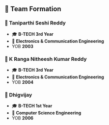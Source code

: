 ## 🚀 Team Formation

### 👤 Taniparthi Seshi Reddy
- 🎓 **B-TECH 3rd Year**
- 🏫 **Electronics & Communication Engineering**
- YOB **2003**
### 👤 K Ranga Nitheesh Kumar Reddy
- 🎓 **B-TECH 3rd Year**
- 🏫 **Electronics & Communication Engineering**
- YOB **2004**
### 👤 Dhigvijay
- 🎓 **B-TECH 1st Year**
- 🏫 **Computer Science Engineering**
- YOB **2006**
